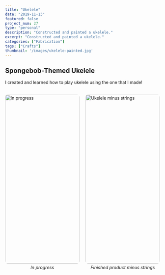 ```yaml
---
title: "Ukelele"
date: "2019-11-13"
featured: false
project_num: 27
type: "personal"
description: "Constructed and painted a ukelele."
excerpt: "Constructed and painted a ukelele."
categories: ["Fabrication"]
tags: ["Crafts"]
thumbnail: '/images/ukelele-painted.jpg'
---
```

## Spongebob-Themed Ukelele
I created and learned how to play ukelele using the one that I made!
<div class="photo-row">
  <figure>
    <img src="/images/ukelele-constructing.jpg" alt="In progress">
    <figcaption>In progress</figcaption>
  </figure>
  <figure>
    <img src="/images/ukelele-painted.jpg" alt="Ukelele minus strings">
    <figcaption>Finished product minus strings</figcaption>
  </figure>
</div>

<style>
.photo-row {
  display: grid;
  grid-template-columns: repeat(2, 1fr);
  gap: 20px;
  align-items: start;
  margin: 2rem 0;
}

.photo-row figure {
  margin: 0 !important;
  display: flex;
  flex-direction: column;
  align-items: center;
  gap: 4px; /* Adjust this value - try 0px, 2px, 4px, etc. */
}

.photo-row img {
  width: 100%;
  height: 550px;
  object-fit: cover;
  object-position: center;
  border-radius: 8px;
  margin: 0 !important; /* Override any markdown img margins */
  margin-bottom: 0 !important; /* Specifically override bottom margin */
}

/* Target figcaption more specifically */
.photo-row figure figcaption {
  font-style: italic;
  font-size: 0.9rem;
  color: var(--color-text-muted);
  text-align: center;
  margin: 0 !important; /* Override all margins */
  margin-top: 0 !important; /* Specifically override top margin */
  margin-bottom: 0 !important; /* Specifically override bottom margin */
  padding: 0 !important; /* Override any padding */
}

/* Responsive: stack on mobile */
@media (max-width: 768px) {
  .photo-row {
    grid-template-columns: 1fr;
  }
  
  .photo-row img {
    height: 200px;
  }
}
</style>